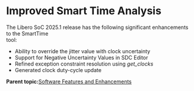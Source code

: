 # Improved Smart Time Analysis

The Libero SoC 2025.1 release has the following significant enhancements to the SmartTime<br /> tool:

-   Ability to override the jitter value with clock uncertainty
-   Support for Negative Uncertainty Values in SDC Editor
-   Refined exception constraint resolution using *get\_clocks*
-   Generated clock duty-cycle update

**Parent topic:**[Software Features and Enhancements](GUID-A4434C60-F587-46B4-BEE0-8A180B25A0CB.md)


